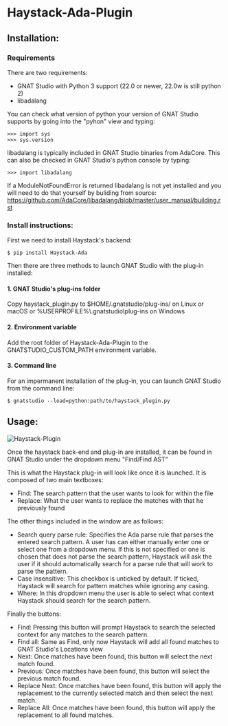 # Haystack-Ada-Plugin

## Installation:
### Requirements
There are two requirements:
 - GNAT Studio with Python 3 support (22.0 or newer, 22.0w is still python 2)
 - libadalang

You can check what version of python your version of GNAT Studio supports by going into the "pyhon" view and typing:
```
>>> import sys
>>> sys.version
```

libadalang is typically included in GNAT Studio binaries from AdaCore.
This can also be checked in GNAT Studio's python console by typing:
```
>>> import libadalang
```

If a ModuleNotFoundError is returned libadalang is not yet installed and you will need to do that yourself by buliding from source:
https://github.com/AdaCore/libadalang/blob/master/user_manual/building.rst

### Install instructions:
First we need to install Haystack's backend:
```
$ pip install Haystack-Ada
```

Then there are three methods to launch GNAT Studio with the plug-in installed:

#### 1. GNAT Studio's plug-ins folder
Copy haystack_plugin.py to $HOME/.gnatstudio/plug-ins/ on Linux or macOS
or %USERPROFILE%\\.gnatstudio\plug-ins on Windows

#### 2. Environment variable
Add the root folder of Haystack-Ada-Plugin to the GNATSTUDIO_CUSTOM_PATH environment variable.

#### 3. Command line
For an impermanent installation of the plug-in, you can launch GNAT Studio from the command line:
```
$ gnatstudio --load=python:path/to/haystack_plugin.py
```

## Usage:
![Haystack-Plugin](https://user-images.githubusercontent.com/16014794/149335401-1479299a-f949-4847-b167-916a864c790f.PNG)

Once the haystack back-end and plug-in are installed, it can be found in GNAT Studio under the dropdown menu "Find/Find AST"

This is what the Haystack plug-in will look like once it is launched. It is composed of two main textboxes:
 - Find: The search pattern that the user wants to look for within the file
 - Replace: What the user wants to replace the matches with that he previously found

The other things included in the window are as follows:
 - Search query parse rule: Specifies the Ada parse rule that parses the entered search pattern. A user has can either manually enter one or select one from a dropdown menu. If this is not specified or one is chosen that does not parse the search pattern, Haystack will ask the user if it should automatically search for a parse rule that will work to parse the pattern.
 - Case insensitive: This checkbox is unticked by default. If ticked, Haystack will search for pattern matches while ignoring any casing.
 - Where: In this dropdown menu the user is able to select what context Haystack should search for the search pattern.

Finally the buttons:
 - Find: Pressing this button will prompt Haystack to search the selected context for any matches to the search pattern.
 - Find all: Same as Find, only now Haystack will add all found matches to GNAT Studio's Locations view
 - Next: Once matches have been found, this button will select the next match found.
 - Previous: Once matches have been found, this button will select the previous match found.
 - Replace Next: Once matches have been found, this button will apply the replacement to the currently selected match and then select the next match.
 - Replace All: Once matches have been found, this button will apply the replacement to all found matches.
